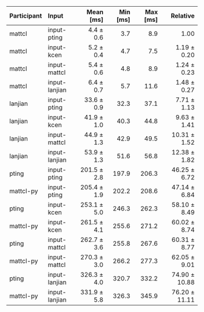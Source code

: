 | Participant | Input | Mean [ms] | Min [ms] | Max [ms] | Relative |
|:---|:---|---:|---:|---:|---:|
| mattcl | input-pting | 4.4 ± 0.6 | 3.7 | 8.9 | 1.00 |
| mattcl | input-kcen | 5.2 ± 0.4 | 4.7 | 7.5 | 1.19 ± 0.20 |
| mattcl | input-mattcl | 5.4 ± 0.6 | 4.8 | 8.9 | 1.24 ± 0.23 |
| mattcl | input-lanjian | 6.4 ± 0.7 | 5.7 | 11.6 | 1.48 ± 0.27 |
| lanjian | input-pting | 33.6 ± 0.9 | 32.3 | 37.1 | 7.71 ± 1.13 |
| lanjian | input-kcen | 41.9 ± 1.0 | 40.3 | 44.8 | 9.63 ± 1.41 |
| lanjian | input-mattcl | 44.9 ± 1.3 | 42.9 | 49.5 | 10.31 ± 1.52 |
| lanjian | input-lanjian | 53.9 ± 1.3 | 51.6 | 56.8 | 12.38 ± 1.82 |
| pting | input-pting | 201.5 ± 2.8 | 197.9 | 206.3 | 46.25 ± 6.72 |
| mattcl-py | input-pting | 205.4 ± 1.9 | 202.2 | 208.6 | 47.14 ± 6.84 |
| pting | input-kcen | 253.1 ± 5.0 | 246.3 | 262.3 | 58.10 ± 8.49 |
| mattcl-py | input-kcen | 261.5 ± 4.1 | 255.6 | 271.2 | 60.02 ± 8.74 |
| pting | input-mattcl | 262.7 ± 3.6 | 255.8 | 267.6 | 60.31 ± 8.77 |
| mattcl-py | input-mattcl | 270.3 ± 3.0 | 266.2 | 277.3 | 62.05 ± 9.01 |
| pting | input-lanjian | 326.3 ± 4.0 | 320.7 | 332.2 | 74.90 ± 10.88 |
| mattcl-py | input-lanjian | 331.9 ± 5.8 | 326.3 | 345.9 | 76.20 ± 11.11 |
